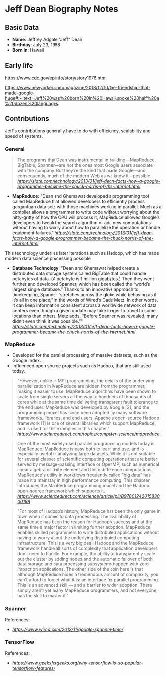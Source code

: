 # Jeff Dean Biography Notes

## Basic Data

- **Name**: Jeffrey Adgate "Jeff" Dean 
- **Birthday**: July 23, 1968
- **Born in**: Hawaii

## Early life
https://www.cdc.gov/epiinfo/story/story1976.html

https://www.newyorker.com/magazine/2018/12/10/the-friendship-that-made-google-huge#:~:text=Jeff%20was%20born%20in%20Hawaii,spoke%20half%20a%20dozen%20languages.

## Contributions

Jeff's contributions generally have to do with efficiency, scalability and speed of systems.

### General

>  The programs that Dean was instrumental in building—MapReduce, BigTable, Spanner—are not the ones most Google users associate with the company. But they’re the kind that made Google—and, consequently, much of the modern Web as we know it—possible.
*https://slate.com/technology/2013/01/jeff-dean-facts-how-a-google-programmer-became-the-chuck-norris-of-the-internet.html*

- **MapReduce**:  "Dean and Ghemawat developed a programming tool called MapReduce that allowed developers to efficiently process gargantuan data sets with those machines working in parallel. Much as a compiler allows a programmer to write code without worrying about the nitty-gritty of how the CPU will process it, MapReduce allowed Google’s developers to tweak the search algorithm or add new computations without having to worry about how to parallelize the operation or handle equipment failures."
 *https://slate.com/technology/2013/01/jeff-dean-facts-how-a-google-programmer-became-the-chuck-norris-of-the-internet.html*

This technology underlies later iterations such as Hadoop, which has made modern data science processing possible

- **Database Technology**: "Dean and Ghemawat helped create a distributed data storage system called BigTable that could handle petabytes of data. (A petabyte is 1 million gigabytes.) Then they went further and developed Spanner, which has been called the “world’s largest single database.” Thanks to an innovative approach to timekeeping, Spanner “stretches across the globe while behaving as if it’s all in one place,” in the words of Wired’s Cade Metz. In other words, it can keep information consistent across a worldwide network of data centers even though a given update may take longer to travel to some locations than others. Metz adds, “Before Spanner was revealed, many didn’t even think it was possible.”"
 *https://slate.com/technology/2013/01/jeff-dean-facts-how-a-google-programmer-became-the-chuck-norris-of-the-internet.html*

 ### MapReduce

 - Developed for the parallel processing of massive datasets, such as the Google Index.
  - Influenced open source projects such as Hadoop, that are still used today.
  > "However, unlike in MPI programming, the details of the underlying parallelization in MapReduce are hidden from the programmer, making it easier to use. MapReduce algorithms have been shown to scale from single servers all the way to hundreds of thousands of cores while at the same time delivering transparent fault tolerance to the end user. MapReduce was developed by Google [2], and the programming model has since been adopted by many software frameworks, libraries, and end users. Apache's open-source Hadoop framework [1] is one of several libraries which support MapReduce, and is used for the examples in this chapter." 
  *https://www.sciencedirect.com/topics/computer-science/mapreduce*

  > One of the most widely used parallel programming models today is MapReduce. MapReduce is easy both to learn and use, and is especially useful in analyzing large datasets. While it is not suitable for several classes of scientific computing operations that are better served by message-passing interface or OpenMP, such as numerical linear algebra or finite element and finite difference computations, MapReduce's utility in workflows frequently called “big data” has made it a mainstay in high performance computing. This chapter introduces the MapReduce programming model and the Hadoop open-source framework which supports it.
  *https://www.sciencedirect.com/science/article/pii/B9780124201583000198*

  > "For most of Hadoop’s history, MapReduce has been the only game in town when it comes to data processing. The availability of MapReduce has been the reason for Hadoop’s success and at the same time a major factor in limiting further adoption.
    MapReduce enables skilled programmers to write distributed applications without having to worry about the underlying distributed computing infrastructure. This is a very big deal: Hadoop and the MapReduce framework handle all sorts of complexity that application developers don’t need to handle.
    For example, the ability to transparently scale out the cluster by adding nodes and the automatic failover of both data storage and data processing subsystems happen with zero impact on applications.
    The other side of the coin here is that although MapReduce hides a tremendous amount of complexity, you can’t afford to forget what it is: an interface for parallel programming. This is an advanced skill — and a barrier to wider adoption. There simply aren’t yet many MapReduce programmers, and not everyone has the skill to master it."

 ### Spanner
 References:

 -  *https://www.wired.com/2012/11/google-spanner-time/*

 ### TensorFlow

 References:

 - *https://www.geeksforgeeks.org/why-tensorflow-is-so-popular-tensorflow-features/*
